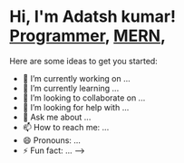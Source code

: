 <h1>Hi, I'm Adatsh kumar! <br/><a href="https://github.com/joshmadakor1">Programmer</a>, <a href="#">MERN</a>,</h1>




Here are some ideas to get you started:

- 🔭 I’m currently working on ...
- 🌱 I’m currently learning ...
- 👯 I’m looking to collaborate on ...
- 🤔 I’m looking for help with ...
- 💬 Ask me about ...
- 📫 How to reach me: ...
- 😄 Pronouns: ...
- ⚡ Fun fact: ...
-->
